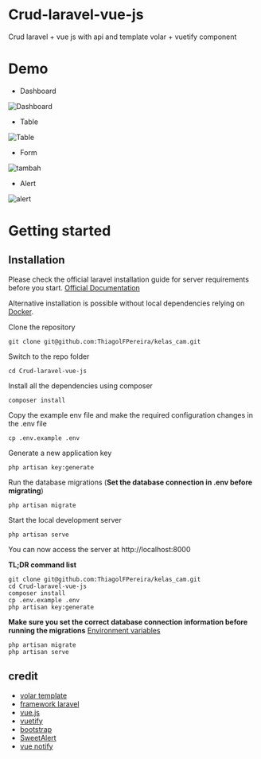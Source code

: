 # Crud-laravel-vue-js
Crud laravel + vue js with api and template volar + vuetify component

# Demo

- Dashboard
 
<img src='https://i.postimg.cc/3xF9M2LJ/Dashboard.png' border='0' alt='Dashboard'/>

- Table
<img src='https://i.postimg.cc/nrmY3mjx/Table.png' border='0' alt='Table'/>

- Form

<img src='https://i.postimg.cc/C5pfLQ5y/tambah.png' border='0' alt='tambah'/>

- Alert

<img src='https://i.postimg.cc/g2tX6JjH/alert.png' border='0' alt='alert'/>

# Getting started

## Installation

Please check the official laravel installation guide for server requirements before you start. [Official Documentation](https://laravel.com/docs/5.4/installation#installation)

Alternative installation is possible without local dependencies relying on [Docker](#docker). 

Clone the repository

    git clone git@github.com:ThiagolFPereira/kelas_cam.git

Switch to the repo folder

    cd Crud-laravel-vue-js

Install all the dependencies using composer

    composer install

Copy the example env file and make the required configuration changes in the .env file

    cp .env.example .env

Generate a new application key

    php artisan key:generate

Run the database migrations (**Set the database connection in .env before migrating**)

    php artisan migrate

Start the local development server

    php artisan serve

You can now access the server at http://localhost:8000

**TL;DR command list**

    git clone git@github.com:ThiagolFPereira/kelas_cam.git
    cd Crud-laravel-vue-js
    composer install
    cp .env.example .env
    php artisan key:generate
    
**Make sure you set the correct database connection information before running the migrations** [Environment variables](#environment-variables)

    php artisan migrate
    php artisan serve

## credit
- [volar template](https://getstisla.com/)
- [framework laravel](https://laravel.com/)
- [vue.js](https://vuejs.org/v2/guide/)
- [vuetify](https://vuetifyjs.com/en/)
- [bootstrap](https://getbootstrap.com/docs/4.6/getting-started/introduction/)
- [SweetAlert](https://sweetalert2.github.io/)
- [vue notify](https://github.com/BinarCode/vue-notifyjs?ref=madewithvuejs.com)





